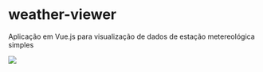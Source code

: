 # weather-viewer
Aplicação em Vue.js para visualização de dados de estação metereológica simples

<img src="https://i.ibb.co/bRLskt8/bg-2.png">

